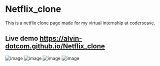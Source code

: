 # Netflix_clone
This is a netflix  clone page made for my virtual internship at coderscave.
## Live demo https://alvin-dotcom.github.io/Netflix_clone
![image](https://github.com/alvin-dotcom/Netflix_clone/assets/113367440/6bed48f9-86f9-4e7e-a293-3dc93590eb07)
![image](https://github.com/alvin-dotcom/Netflix_clone/assets/113367440/c1120fda-3574-4c6d-b950-a0e3f1451b3f)
![image](https://github.com/alvin-dotcom/Netflix_clone/assets/113367440/f5643411-345e-4dae-88f4-760dc4469e89)
![image](https://github.com/alvin-dotcom/Netflix_clone/assets/113367440/4c0836e2-e7d4-4b0d-b6ea-9e35da515b82)


